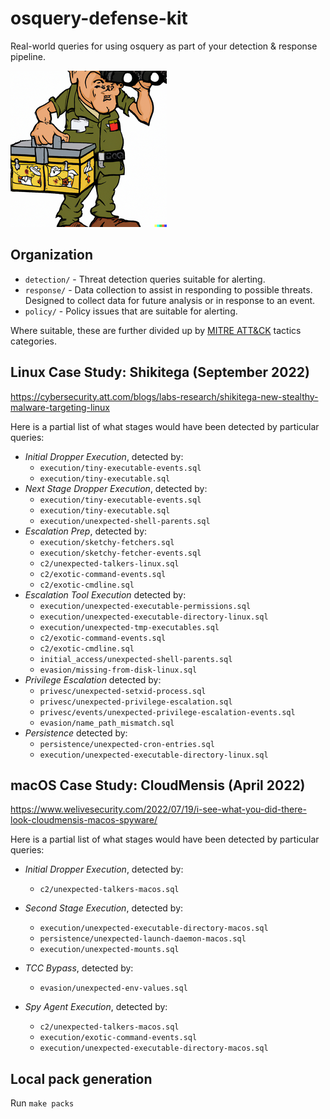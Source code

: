 # osquery-defense-kit

Real-world queries for using osquery as part of your detection & response pipeline.

![osquery-defense-kit](images/logo-small.png?raw=true "osquery-defense-kit logo")

## Organization

* `detection/` - Threat detection queries suitable for alerting.
* `response/` - Data collection to assist in responding to possible threats. Designed to collect data for future analysis or in response to an event.
* `policy/` - Policy issues that are suitable for alerting.

Where suitable, these are further divided up by [MITRE ATT&CK](https://attack.mitre.org/) tactics categories.

## Linux Case Study: Shikitega (September 2022)

<https://cybersecurity.att.com/blogs/labs-research/shikitega-new-stealthy-malware-targeting-linux>

Here is a partial list of what stages would have been detected by particular queries:

* *Initial Dropper Execution*, detected by:
  * `execution/tiny-executable-events.sql`
  * `execution/tiny-executable.sql`
* *Next Stage Dropper Execution*, detected by:
  * `execution/tiny-executable-events.sql`
  * `execution/tiny-executable.sql`
  * `execution/unexpected-shell-parents.sql`
* *Escalation Prep*, detected by:
  * `execution/sketchy-fetchers.sql`
  * `execution/sketchy-fetcher-events.sql`
  * `c2/unexpected-talkers-linux.sql`
  * `c2/exotic-command-events.sql`
  * `c2/exotic-cmdline.sql`
* *Escalation Tool Execution* detected by:
  * `execution/unexpected-executable-permissions.sql`
  * `execution/unexpected-executable-directory-linux.sql`
  * `execution/unexpected-tmp-executables.sql`
  * `c2/exotic-command-events.sql`
  * `c2/exotic-cmdline.sql`
  * `initial_access/unexpected-shell-parents.sql`
  * `evasion/missing-from-disk-linux.sql`
* *Privilege Escalation* detected by:
  * `privesc/unexpected-setxid-process.sql`
  * `privesc/unexpected-privilege-escalation.sql`
  * `privesc/events/unexpected-privilege-escalation-events.sql`
  * `evasion/name_path_mismatch.sql`
* *Persistence* detected by:
  * `persistence/unexpected-cron-entries.sql`
  * `execution/unexpected-executable-directory-linux.sql`

## macOS Case Study: CloudMensis (April 2022)

<https://www.welivesecurity.com/2022/07/19/i-see-what-you-did-there-look-cloudmensis-macos-spyware/>

Here is a partial list of what stages would have been detected by particular queries:

* *Initial Dropper Execution*, detected by:
  * `c2/unexpected-talkers-macos.sql`

* *Second Stage Execution*, detected by:
  * `execution/unexpected-executable-directory-macos.sql`
  * `persistence/unexpected-launch-daemon-macos.sql`
  * `execution/unexpected-mounts.sql`

* *TCC Bypass*, detected by:
  * `evasion/unexpected-env-values.sql`

* *Spy Agent Execution*, detected by:
  * `c2/unexpected-talkers-macos.sql`
  * `execution/exotic-command-events.sql`
  * `execution/unexpected-executable-directory-macos.sql`

## Local pack generation

Run `make packs`
